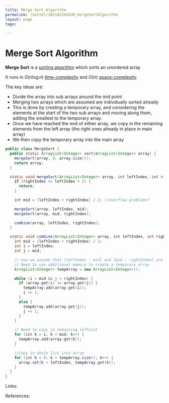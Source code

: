 ```yaml
---
title: Merge Sort Algorithm
permalink: /zettel/202102281630_mergeSortAlgorithm
layout: page
tags: 

---
```

# Merge Sort Algorithm

**Merge Sort** is a [sorting algorithm](202102281308_sortingAlgorithms) which sorts an unordered array

It runs in $O(n \log n)$ [time-complexity](202103061211_timeComplexity) and $O(n)$ [space-complexity](202103061215_spaceComplexity).

The key ideas are:
- Divide the array into sub arrays around the mid point
- Merging two arrays which are assumed are individually sorted already
- This is done by creating a temporary array, and considering the elements at the start of the two sub arrays
  and moving along them, adding the smallest to the temporary array.
- Once we have reached the end of either array, we copy in the remaining elements from the left array (the right ones already in place in main array)
- We then copy the temporary array into the main array

```java
public class MergeSort {
  public static ArrayList<Integer> sort(ArrayList<Integer> array) {
    mergeSort(array, 0, array.size());
    return array;
  }

  static void mergeSort(ArrayList<Integer> array, int leftIndex, int rightIndex) {
    if (rightIndex <= leftIndex + 1) {
      return;
    }

    int mid = (leftIndex + rightIndex) / 2; //overflow problems?

    mergeSort(array, leftIndex, mid);
    mergeSort(array, mid, rightIndex);

    combine(array, leftIndex, rightIndex);
  }

  static void combine(ArrayList<Integer> array, int leftIndex, int rightIndex) {
    int mid = (leftIndex + rightIndex) / 2; 
    int i = leftIndex;
    int j = mid;

    // now we assume that [leftIndex : mid] and [mid : rightIndex] are sorted
    // Need to use additional memory to create a temporary array
    ArrayList<Integer> tempArray = new ArrayList<Integer>();

    while (i < mid && j < rightIndex) {
      if (array.get(i) <= array.get(j)) {
        tempArray.add(array.get(i));
        i += 1;
      }
      else {
        tempArray.add(array.get(j));
        j += 1;
      }
    }

    // Need to copy in remaining leftList
    for (int k = i; k < mid; k++) {
      tempArray.add(array.get(k));
    }

    //Copy in whole list into array
    for (int k = 0; k < tempArray.size(); k++) {
      array.set(k + leftIndex, tempArray.get(k));
    }
  }
}
```

Links: 

References: 

